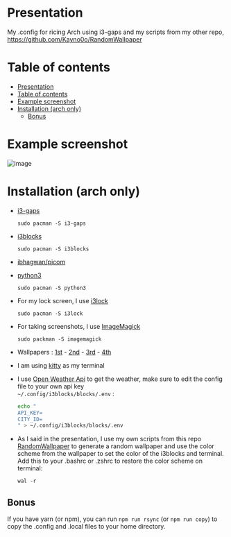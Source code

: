 # Presentation
My .config for ricing Arch using i3-gaps and my scripts from my other repo, https://github.com/Kayno0o/RandomWallpaper

# Table of contents
- [Presentation](#presentation)
- [Table of contents](#table-of-contents)
- [Example screenshot](#example-screenshot)
- [Installation (arch only)](#installation-arch-only)
  - [Bonus](#bonus)

# Example screenshot

![image](https://i.redd.it/53whwrp08s781.png)

# Installation (arch only)

* [i3-gaps](https://archlinux.org/packages/community/x86_64/i3-gaps/)
    ```
    sudo pacman -S i3-gaps
    ```

* [i3blocks](https://man.archlinux.org/man/i3blocks.1.en)
    ```
    sudo pacman -S i3blocks
    ```

* [ibhagwan/picom](https://github.com/ibhagwan/picom)

* [python3](https://wiki.archlinux.org/title/python)
    ```
    sudo pacman -S python3
    ```

* For my lock screen, I use [i3lock](https://man.archlinux.org/man/community/i3lock/i3lock.1.en)
    ```
    sudo pacman -S i3lock
    ```

* For taking screenshots, I use [ImageMagick](https://wiki.archlinux.org/title/ImageMagick)
    ```
    sudo packman -S imagemagick
    ```

* Wallpapers : [1st](https://wall.alphacoders.com/big.php?i=1191962) - [2nd](https://wall.alphacoders.com/big.php?i=824233) - [3rd](https://wall.alphacoders.com/big.php?i=1180547) - [4th](https://wall.alphacoders.com/big.php?i=265693)

* I am using [kitty](https://sw.kovidgoyal.net/kitty/) as my terminal

* I use [Open Weather Api](https://openweathermap.org/) to get the weather, make sure to edit the config file to your own api key\
`~/.config/i3blocks/blocks/.env` :
    ```bash
    echo "
    API_KEY=
    CITY_ID=
    " > ~/.config/i3blocks/blocks/.env
    ```

* As I said in the presentation, I use my own scripts from this repo [RandomWallpaper](https://github.com/Kayno0o/RandomWallpaper) to generate a random wallpaper and use the color scheme from the wallpaper to set the color of the i3blocks and terminal.\
Add this to your .bashrc or .zshrc to restore the color scheme on terminal:
    ```
    wal -r
    ```

## Bonus

If you have yarn (or npm), you can run `npm run rsync` (or `npm run copy`) to copy the .config and .local files to your home directory.